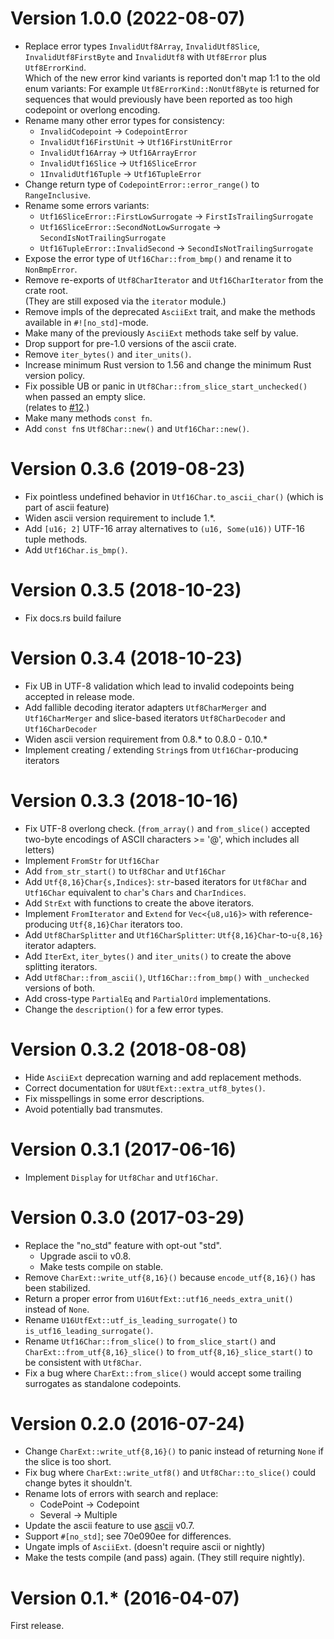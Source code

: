 Version 1.0.0 (2022-08-07)
==========================
* Replace error types `InvalidUtf8Array`, `InvalidUtf8Slice`, `InvalidUtf8FirstByte` and `InvalidUtf8` with `Utf8Error` plus `Utf8ErrorKind`.  
  Which of the new error kind variants is reported don't map 1:1 to the old enum variants:
  For example `Utf8ErrorKind::NonUtf8Byte` is returned for sequences that would previously have been reported as too high codepoint or overlong encoding.  
* Rename many other error types for consistency:
  * `InvalidCodepoint` -> `CodepointError`
  * `InvalidUtf16FirstUnit` -> `Utf16FirstUnitError`
  * `InvalidUtf16Array` -> `Utf16ArrayError`
  * `InvalidUtf16Slice` -> `Utf16SliceError`
  * `1InvalidUtf16Tuple` -> `Utf16TupleError`
* Change return type of `CodepointError::error_range()` to `RangeInclusive`.
* Rename some errors variants:
  * `Utf16SliceError::FirstLowSurrogate` -> `FirstIsTrailingSurrogate`
  * `Utf16SliceError::SecondNotLowSurrogate` -> `SecondIsNotTrailingSurrogate`
  * `Utf16TupleError::InvalidSecond` -> `SecondIsNotTrailingSurrogate`
* Expose the error type of `Utf16Char::from_bmp()` and rename it to  `NonBmpError`.
* Remove re-exports of `Utf8CharIterator` and `Utf16CharIterator` from the crate root.  
  (They are still exposed via the `iterator` module.)
* Remove impls of the deprecated `AsciiExt` trait,
  and make the methods available in `#![no_std]`-mode.
* Make many of the previously `AsciiExt` methods take self by value.
* Drop support for pre-1.0 versions of the ascii crate.
* Remove `iter_bytes()` and `iter_units()`.
* Increase minimum Rust version to 1.56 and change the minimum Rust version policy.
* Fix possible UB or panic in `Utf8Char::from_slice_start_unchecked()` when passed an empty slice.  
  (relates to [#12](https://github.com/tormol/encode_unicode/issues/12).)
* Make many methods `const fn`.
* Add `const fn`s `Utf8Char::new()` and `Utf16Char::new()`.

Version 0.3.6 (2019-08-23)
==========================
* Fix pointless undefined behavior in `Utf16Char.to_ascii_char()` (which is part of ascii feature)
* Widen ascii version requirement to include 1.\*.
* Add `[u16; 2]` UTF-16 array alternatives to `(u16, Some(u16))` UTF-16 tuple methods.
* Add `Utf16Char.is_bmp()`.

Version 0.3.5 (2018-10-23)
==========================
* Fix docs.rs build failure

Version 0.3.4 (2018-10-23)
==========================
* Fix UB in UTF-8 validation which lead to invalid codepoints being accepted in release mode.
* Add fallible decoding iterator adapters `Utf8CharMerger` and `Utf16CharMerger`
  and slice-based iterators `Utf8CharDecoder` and `Utf16CharDecoder`
* Widen ascii version requirement from 0.8.\* to 0.8.0 - 0.10.\*
* Implement creating / extending `String`s from `Utf16Char`-producing iterators

Version 0.3.3 (2018-10-16)
==========================
* Fix UTF-8 overlong check. (`from_array()` and `from_slice()` accepted two-byte encodings of ASCII characters >= '@', which includes all letters)
* Implement `FromStr` for `Utf16Char`
* Add `from_str_start()` to `Utf8Char` and `Utf16Char`
* Add `Utf{8,16}Char{s,Indices}`: `str`-based iterators for `Utf8Char` and `Utf16Char` equivalent to `char`'s `Chars` and `CharIndices`.
* Add `StrExt` with functions to create the above iterators.
* Implement `FromIterator` and `Extend` for `Vec<{u8,u16}>` with reference-producing `Utf{8,16}Char` iterators too.
* Add `Utf8CharSplitter` and `Utf16CharSplitter`: `Utf{8,16}Char`-to-`u{8,16}` iterator adapters.
* Add `IterExt`, `iter_bytes()` and `iter_units()` to create the above splitting iterators.
* Add `Utf8Char::from_ascii()`, `Utf16Char::from_bmp()` with `_unchecked` versions of both.
* Add cross-type `PartialEq` and `PartialOrd` implementations.
* Change the `description()` for a few error types.

Version 0.3.2 (2018-08-08)
==========================
* Hide `AsciiExt` deprecation warning and add replacement methods.
* Correct documentation for `U8UtfExt::extra_utf8_bytes()`.
* Fix misspellings in some error descriptions.
* Avoid potentially bad transmutes.

Version 0.3.1 (2017-06-16)
==========================
* Implement `Display` for `Utf8Char` and `Utf16Char`.

Version 0.3.0 (2017-03-29)
==========================
* Replace the "no_std" feature with opt-out "std".
  * Upgrade ascii to v0.8.
  * Make tests compile on stable.
* Remove `CharExt::write_utf{8,16}()` because `encode_utf{8,16}()` has been stabilized.
* Return a proper error from `U16UtfExt::utf16_needs_extra_unit()` instead of `None`.
* Rename `U16UtfExt::utf_is_leading_surrogate()` to `is_utf16_leading_surrogate()`.
* Rename `Utf16Char::from_slice()` to `from_slice_start()`  and `CharExt::from_utf{8,16}_slice()`
  to `from_utf{8,16}_slice_start()` to be consistent with `Utf8Char`.
* Fix a bug where `CharExt::from_slice()` would accept some trailing surrogates
  as standalone codepoints.

Version 0.2.0 (2016-07-24)
==========================
* Change `CharExt::write_utf{8,16}()` to panic instead of returning `None`
  if the slice is too short.
* Fix bug where `CharExt::write_utf8()` and `Utf8Char::to_slice()` could change bytes it shouldn't.
* Rename lots of errors with search and replace:
  * CodePoint -> Codepoint
  * Several -> Multiple
* Update the ascii feature to use [ascii](https://tomprogrammer.github.io/rust-ascii/ascii/index.html) v0.7.
* Support `#[no_std]`; see 70e090ee for differences.
* Ungate impls of `AsciiExt`. (doesn't require ascii or nightly)
* Make the tests compile (and pass) again.
  (They still require nightly).

Version 0.1.* (2016-04-07)
==========================
First release.
